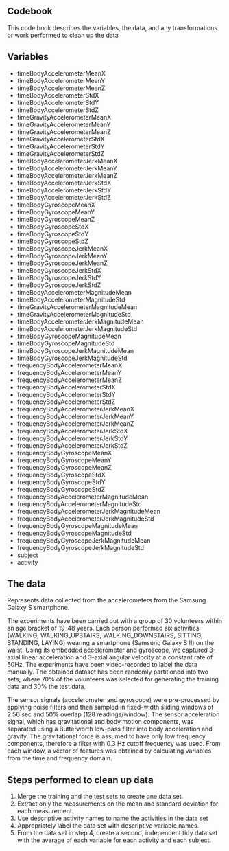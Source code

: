 ## Codebook
This code book describes the variables, the data, and any transformations or work performed to clean up the data

## Variables
- timeBodyAccelerometerMeanX
- timeBodyAccelerometerMeanY
- timeBodyAccelerometerMeanZ
- timeBodyAccelerometerStdX
- timeBodyAccelerometerStdY
- timeBodyAccelerometerStdZ
- timeGravityAccelerometerMeanX
- timeGravityAccelerometerMeanY
- timeGravityAccelerometerMeanZ
- timeGravityAccelerometerStdX
- timeGravityAccelerometerStdY
- timeGravityAccelerometerStdZ
- timeBodyAccelerometerJerkMeanX
- timeBodyAccelerometerJerkMeanY
- timeBodyAccelerometerJerkMeanZ
- timeBodyAccelerometerJerkStdX
- timeBodyAccelerometerJerkStdY
- timeBodyAccelerometerJerkStdZ
- timeBodyGyroscopeMeanX
- timeBodyGyroscopeMeanY
- timeBodyGyroscopeMeanZ
- timeBodyGyroscopeStdX
- timeBodyGyroscopeStdY
- timeBodyGyroscopeStdZ
- timeBodyGyroscopeJerkMeanX
- timeBodyGyroscopeJerkMeanY
- timeBodyGyroscopeJerkMeanZ
- timeBodyGyroscopeJerkStdX
- timeBodyGyroscopeJerkStdY
- timeBodyGyroscopeJerkStdZ
- timeBodyAccelerometerMagnitudeMean
- timeBodyAccelerometerMagnitudeStd
- timeGravityAccelerometerMagnitudeMean
- timeGravityAccelerometerMagnitudeStd
- timeBodyAccelerometerJerkMagnitudeMean
- timeBodyAccelerometerJerkMagnitudeStd
- timeBodyGyroscopeMagnitudeMean
- timeBodyGyroscopeMagnitudeStd
- timeBodyGyroscopeJerkMagnitudeMean
- timeBodyGyroscopeJerkMagnitudeStd
- frequencyBodyAccelerometerMeanX
- frequencyBodyAccelerometerMeanY
- frequencyBodyAccelerometerMeanZ
- frequencyBodyAccelerometerStdX
- frequencyBodyAccelerometerStdY
- frequencyBodyAccelerometerStdZ
- frequencyBodyAccelerometerJerkMeanX
- frequencyBodyAccelerometerJerkMeanY
- frequencyBodyAccelerometerJerkMeanZ
- frequencyBodyAccelerometerJerkStdX
- frequencyBodyAccelerometerJerkStdY
- frequencyBodyAccelerometerJerkStdZ
- frequencyBodyGyroscopeMeanX
- frequencyBodyGyroscopeMeanY
- frequencyBodyGyroscopeMeanZ
- frequencyBodyGyroscopeStdX
- frequencyBodyGyroscopeStdY
- frequencyBodyGyroscopeStdZ
- frequencyBodyAccelerometerMagnitudeMean
- frequencyBodyAccelerometerMagnitudeStd
- frequencyBodyAccelerometerJerkMagnitudeMean
- frequencyBodyAccelerometerJerkMagnitudeStd
- frequencyBodyGyroscopeMagnitudeMean
- frequencyBodyGyroscopeMagnitudeStd
- frequencyBodyGyroscopeJerkMagnitudeMean
- frequencyBodyGyroscopeJerkMagnitudeStd
- subject
- activity

## The data
Represents data collected from the accelerometers from the Samsung Galaxy S smartphone.

The experiments have been carried out with a group of 30 volunteers within an age bracket of 19-48 years. Each person performed six activities (WALKING, WALKING_UPSTAIRS, WALKING_DOWNSTAIRS, SITTING, STANDING, LAYING) wearing a smartphone (Samsung Galaxy S II) on the waist. Using its embedded accelerometer and gyroscope, we captured 3-axial linear acceleration and 3-axial angular velocity at a constant rate of 50Hz. The experiments have been video-recorded to label the data manually. The obtained dataset has been randomly partitioned into two sets, where 70% of the volunteers was selected for generating the training data and 30% the test data. 

The sensor signals (accelerometer and gyroscope) were pre-processed by applying noise filters and then sampled in fixed-width sliding windows of 2.56 sec and 50% overlap (128 readings/window). The sensor acceleration signal, which has gravitational and body motion components, was separated using a Butterworth low-pass filter into body acceleration and gravity. The gravitational force is assumed to have only low frequency components, therefore a filter with 0.3 Hz cutoff frequency was used. From each window, a vector of features was obtained by calculating variables from the time and frequency domain.

## Steps performed to clean up data
1. Merge the training and the test sets to create one data set.
2. Extract only the measurements on the mean and standard deviation for each measurement.
3. Use descriptive activity names to name the activities in the data set
4. Appropriately label the data set with descriptive variable names.
5. From the data set in step 4, create a second, independent tidy data set with the average of each variable for each activity and each subject.
